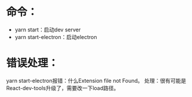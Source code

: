 # 命令：
- yarn start：启动dev server
- yarn start-electron：启动electron

# 错误处理：
yarn start-electron报错：什么Extension file not Found。
处理：很有可能是React-dev-tools升级了，需要改一下load路径。


